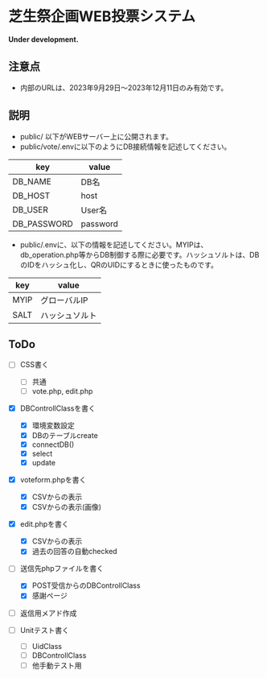 # 芝生祭企画WEB投票システム

**Under development.**

## 注意点

- 内部のURLは、2023年9月29日〜2023年12月11日のみ有効です。

## 説明

- public/ 以下がWEBサーバー上に公開されます。
- public/vote/.envに以下のようにDB接続情報を記述してください。

| key         | value    |
| ---         | ---      |
| DB_NAME     | DB名     |
| DB_HOST     | host     |
| DB_USER     | User名   |
| DB_PASSWORD | password |

- public/.envに、以下の情報を記述してください。MYIPは、db_operation.php等からDB制御する際に必要です。ハッシュソルトは、DBのIDをハッシュ化し、QRのUIDにするときに使ったものです。

| key  | value          |
| ---  | ---            |
| MYIP | グローバルIP   |
| SALT | ハッシュソルト |

## ToDo
- [ ] CSS書く
    - [ ] 共通
    - [ ] vote.php, edit.php

- [x] DBControllClassを書く
    - [x] 環境変数設定
    - [x] DBのテーブルcreate
    - [x] connectDB()
    - [x] select
    - [x] update

- [x] voteform.phpを書く
    - [x] CSVからの表示
    - [x] CSVからの表示(画像)

- [x] edit.phpを書く
    - [x] CSVからの表示
    - [x] 過去の回答の自動checked

- [ ] 送信先phpファイルを書く
    - [x] POST受信からのDBControllClass
    - [x] 感謝ページ

- [ ] 返信用メアド作成

- [ ] Unitテスト書く
    - [ ] UidClass
    - [ ] DBControllClass
    - [ ] 他手動テスト用
